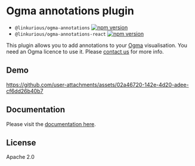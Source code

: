 # Ogma annotations plugin

- `@linkurious/ogma-annotations` [![npm version](https://badge.fury.io/js/@linkurious%2Fogma-annotations.svg)](https://www.npmjs.com/package/@linkurious/ogma-annotations)
- `@linkurious/ogma-annotations-react` [![npm version](https://badge.fury.io/js/@linkurious%2Fogma-annotations-react.svg)](https://www.npmjs.com/package/@linkurious/ogma-annotations-react)

This plugin allows you to add annotations to your [Ogma](https://doc.linkurio.us/ogma/latest/) visualisation.
You need an Ogma licence to use it. Please [contact us](https://doc.linkurious.com/ogma/latest/contact.html) for more info.

## Demo

https://github.com/user-attachments/assets/02a46720-142e-4d20-adee-cf6dd26b40b7

## Documentation

Please visit the [documentation here](https://linkurious.github.io/ogma-annotations-control/).

## License

Apache 2.0
